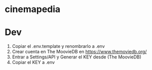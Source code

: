 # cinemapedia

# Dev

1. Copiar el .env.template y renombrarlo a .env
2. Crear cuenta en The MoovieDB en https://www.themoviedb.org/
2. Entrar a Settings/API y Generar el KEY desde (The MoovieDB)
3. Copiar el KEY a .env

